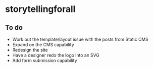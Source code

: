 # storytellingforall

## To do

-   Work out the template/layout issue with the posts from Static CMS
-   Expand on the CMS capability
-   Redesign the site
-   Have a designer redo the logo into an SVG
-   Add form submission capability
